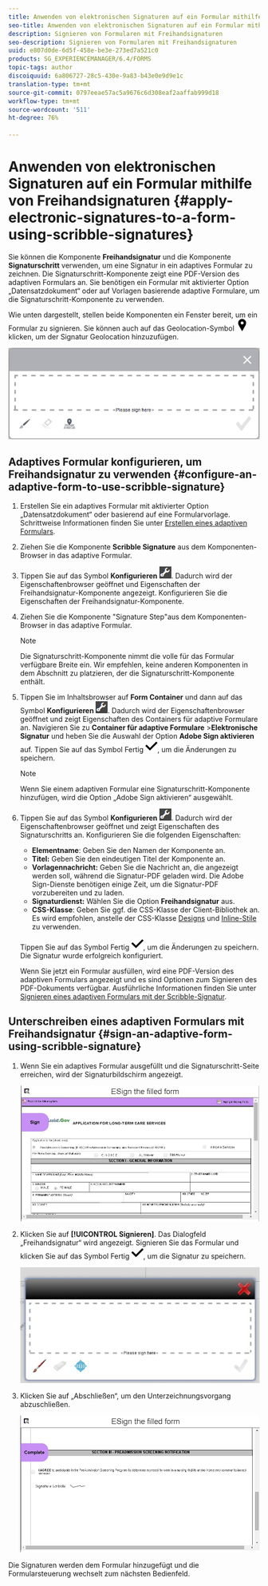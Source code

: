 ```yaml
---
title: Anwenden von elektronischen Signaturen auf ein Formular mithilfe von Freihandsignaturen
seo-title: Anwenden von elektronischen Signaturen auf ein Formular mithilfe von Freihandsignaturen
description: Signieren von Formularen mit Freihandsignaturen
seo-description: Signieren von Formularen mit Freihandsignaturen
uuid: e807d0de-6d5f-458e-be3e-273ed7a521c0
products: SG_EXPERIENCEMANAGER/6.4/FORMS
topic-tags: author
discoiquuid: 6a806727-28c5-430e-9a83-b43e0e9d9e1c
translation-type: tm+mt
source-git-commit: 0797eeae57ac5a9676c6d308eaf2aaffab999d18
workflow-type: tm+mt
source-wordcount: '511'
ht-degree: 76%

---
```



# Anwenden von elektronischen Signaturen auf ein Formular mithilfe von Freihandsignaturen {#apply-electronic-signatures-to-a-form-using-scribble-signatures}

Sie können die Komponente **Freihandsignatur** und die Komponente **Signaturschritt** verwenden, um eine Signatur in ein adaptives Formular zu zeichnen. Die Signaturschritt-Komponente zeigt eine PDF-Version des adaptiven Formulars an. Sie benötigen ein Formular mit aktivierter Option „Datensatzdokument“ oder auf Vorlagen basierende adaptive Formulare, um die Signaturschritt-Komponente zu verwenden.

Wie unten dargestellt, stellen beide Komponenten ein Fenster bereit, um ein Formular zu signieren. Sie können auch auf das Geolocation-Symbol ![aem_6_3_geolocation](assets/aem_6_3_geolocation.png) klicken, um der Signatur Geolocation hinzuzufügen.

![Dialogfeld für Freihandsignatur](assets/scribble-signature.png)

## Adaptives Formular konfigurieren, um Freihandsignatur zu verwenden {#configure-an-adaptive-form-to-use-scribble-signature}

1. Erstellen Sie ein adaptives Formular mit aktivierter Option „Datensatzdokument“ oder basierend auf eine Formularvorlage. Schrittweise Informationen finden Sie unter [Erstellen eines adaptiven Formulars](/help/forms/using/creating-adaptive-form.md).
1. Ziehen Sie die Komponente **Scribble Signature** aus dem Komponenten-Browser in das adaptive Formular.
1. Tippen Sie auf das Symbol **Konfigurieren** ![configure](assets/configure.png). Dadurch wird der Eigenschaftenbrowser geöffnet und Eigenschaften der Freihandsignatur-Komponente angezeigt. Konfigurieren Sie die Eigenschaften der Freihandsignatur-Komponente.
1. Ziehen Sie die Komponente &quot;Signature Step&quot;aus dem Komponenten-Browser in das adaptive Formular.

   >[!NOTE]
   >
   >Die Signaturschritt-Komponente nimmt die volle für das Formular verfügbare Breite ein. Wir empfehlen, keine anderen Komponenten in dem Abschnitt zu platzieren, der die Signaturschritt-Komponente enthält.

1. Tippen Sie im Inhaltsbrowser auf **Form Container** und dann auf das Symbol **Konfigurieren** ![configure](assets/configure.png). Dadurch wird der Eigenschaftenbrowser geöffnet und zeigt Eigenschaften des Containers für adaptive Formulare an. Navigieren Sie zu **Container für adaptive Formulare** >**Elektronische Signatur** und heben Sie die Auswahl der Option **Adobe Sign aktivieren** auf. Tippen Sie auf das Symbol Fertig ![aem_6_3_forms_save](assets/aem_6_3_forms_save.png), um die Änderungen zu speichern.

   >[!NOTE]
   >
   >Wenn Sie einem adaptiven Formular eine Signaturschritt-Komponente hinzufügen, wird die Option „Adobe Sign aktivieren“ ausgewählt.

1. Tippen Sie auf das Symbol **Konfigurieren** ![configure](assets/configure.png). Dadurch wird der Eigenschaftenbrowser geöffnet und zeigt Eigenschaften des Signaturschritts an. Konfigurieren Sie die folgenden Eigenschaften:

   * **Elementname**: Geben Sie den Namen der Komponente an.
   * **Titel:** Geben Sie den eindeutigen Titel der Komponente an.
   * **Vorlagennachricht:** Geben Sie die Nachricht an, die angezeigt werden soll, während die Signatur-PDF geladen wird. Die Adobe Sign-Dienste benötigen einige Zeit, um die Signatur-PDF vorzubereiten und zu laden.
   * **Signaturdienst:** Wählen Sie die Option **Freihandsignatur** aus.
   * **CSS-Klasse**: Geben Sie ggf. die CSS-Klasse der Client-Bibliothek an. Es wird empfohlen, anstelle der CSS-Klasse [Designs](/help/forms/using/themes.md) und [Inline-Stile](/help/forms/using/inline-style-adaptive-forms.md) zu verwenden.

   Tippen Sie auf das Symbol Fertig ![aem_6_3_forms_save](assets/aem_6_3_forms_save.png), um die Änderungen zu speichern. Die Signatur wurde erfolgreich konfiguriert.

   Wenn Sie jetzt ein Formular ausfüllen, wird eine PDF-Version des adaptiven Formulars angezeigt und es sind Optionen zum Signieren des PDF-Dokuments verfügbar. Ausführliche Informationen finden Sie unter [Signieren eines adaptiven Formulars mit der Scribble-Signatur](/help/forms/using/signing-forms-using-scribble.md#p-sign-an-adaptive-form-using-scribble-signature-p).

## Unterschreiben eines adaptiven Formulars mit Freihandsignatur {#sign-an-adaptive-form-using-scribble-signature}

1. Wenn Sie ein adaptives Formular ausgefüllt und die Signaturschritt-Seite erreichen, wird der Signaturbildschirm angezeigt.

   ![Signaturbildschirm für EchoSign-Seite](assets/esignscribblesign.jpg)

1. Klicken Sie auf **[!UICONTROL Signieren]**. Das Dialogfeld „Freihandsignatur“ wird angezeigt. Signieren Sie das Formular und klicken Sie auf das Symbol Fertig ![aem_6_3_forms_save](assets/aem_6_3_forms_save.png), um die Signatur zu speichern.

   ![Dialogfeld für Freihandsignatur](assets/scribblewidget.jpg)

1. Klicken Sie auf „Abschließen“, um den Unterzeichnungsvorgang abzuschließen.

   ![Unterzeichnungsvorgang abschließen](assets/scribblecomplete.jpg)

Die Signaturen werden dem Formular hinzugefügt und die Formularsteuerung wechselt zum nächsten Bedienfeld.

